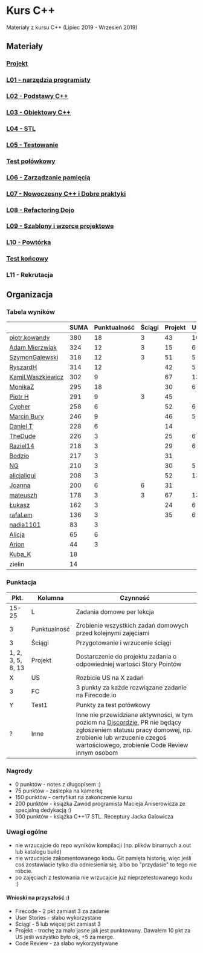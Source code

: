 # Kurs C++

Materiały z kursu C++ (Lipiec 2019 - Wrzesień 2019)

## Materiały

### [Projekt](project)
### [L01 - narzędzia programisty](L01-programmers-tools)
### [L02 - Podstawy C++](L02-C++-introduction)
### [L03 - Obiektowy C++](L03-object-oriented-cpp)
### [L04 - STL](L04-stl)
### [L05 - Testowanie](L05-testing)
### [Test połówkowy](https://forms.gle/5sGr9kWpAccmptpY9)
### [L06 - Zarządzanie pamięcią](L06-memory-management)
### [L07 - Nowoczesny C++ i Dobre praktyki](L07-modern-cpp)
### [L08 - Refactoring Dojo](L08-refactoring-dojo)
### [L09 - Szablony i wzorce projektowe](L09-templates-patterns)
### [L10 - Powtórka](L10-repetition)
### [Test końcowy](https://forms.gle/FxJ3b4qyFF8B1dNb9)
### L11 - Rekrutacja

## Organizacja

### Tabela wyników

|                                                     | SUMA | Punktualność | Ściągi | Projekt | US | FC | Test1 | Test2 | Inne | L1 | L2 | L3 | L4 | L5 | L6 | L7 | L8 | L9 | L10|
|-----------------------------------------------------|------|--------------|--------|---------|----|----|-------|-------|------|----|----|----|----|----|----|----|----|----|----|
| [piotr.kowandy](https://github.com/PiotrKowandy)    |  380 |           18 |      3 |      43 | 10 | 60 |    22 |    55 |    5 | 15 | 15 | 15 | 18 | 20 | 20 | 21 |  5 | 35 |    |
| [Adam Mierzwiak](https://github.com/adamvm)         |  324 |           12 |      3 |      15 |  6 | 54 |    17 |    42 |   14 | 15 | 15 | 15 | 15 | 20 |    |  8 |  7 | 16 | 50 |
| [SzymonGajewski](https://github.com/SzymonGajewski) |  318 |           12 |      3 |      51 |  5 | 15 |    21 |    54 |    6 | 15 | 15 | 14 | 18 | 20 | 20 |  8 |  5 | 36 |    |
| [RyszardH](https://github.com/RyszardHalapacz)      |  314 |           12 |        |      42 |  5 | 51 |    24 |    52 |    2 |  9 | 15 | 15 | 18 | 20 | 20 |  8 |  5 | 16 |    |
| [Kamil.Waszkiewicz](https://github.com/darkassazi)  |  302 |            9 |        |      67 | 13 | 51 |    16 |       |   18 | 15 | 15 | 15 | 15 | 21 | 20 | 27 |    |    |    |
| [MonikaZ](https://github.com/MonikaZelechowska)     |  295 |           18 |        |      30 |  6 | 39 |    21 |    47 |   11 | 15 | 15 | 15 | 18 | 20 | 18 | 15 |  7 |    |    |
| [Piotr H](https://github.com/PiotrHCpp)             |  291 |            9 |      3 |      45 |    | 21 |    24 |    54 |   16 | 15 | 15 | 14 | 26 | 21 | 20 | 18 |  5 |    |    |
| [Cypher](https://github.com/ChopSeeGuy)             |  258 |            6 |        |      52 |  6 | 42 |    15 |    39 |    9 | 15 |  8 | 15 | 13 |  6 | 18 |  8 |    |  6 |    |
| [Marcin Bury](https://github.com/MarcinBury92)      |  246 |            9 |        |      46 |  5 | 57 |    25 |       |    1 | 15 | 15 | 14 | 26 | 20 |    |  8 |  5 |    |    |
| [Daniel T](https://github.com/LinQ007)              |  228 |            6 |        |      14 |    | 39 |    20 |    55 |      | 15 | 15 | 12 | 27 | 17 |    |  8 |    |    |    |
| [TheDude](https://github.com/TheDude-cpu)           |  226 |            3 |        |      25 |  6 | 36 |    14 |    29 |    1 | 15 | 13 |  8 | 11 | 20 | 15 |  8 |  7 | 15 |    |
| [Raziel14](https://github.com/Arakis14)             |  218 |            3 |        |      29 |  6 | 48 |    15 |    26 |      | 15 | 15 | 14 |  6 | 17 |    |  8 |    | 16 |    |
| [Bodzio](https://github.com/Dolaroza)               |  217 |            3 |        |      31 |    | 15 |    11 |    53 |    6 | 15 |    | 15 | 22 | 22 |    |  8 |    | 16 |    |
| [NG](https://github.com/NG90)                       |  210 |            3 |        |      30 |  5 |    |    22 |    55 |      | 15 | 15 | 14 | 26 | 20 |    |  8 |  5 |    |    |
| [alicjaliqui](https://github.com/alicjaliQui)       |  208 |            3 |        |      52 | 13 | 27 |    29 |       |    2 | 15 | 15 |    | 22 | 22 |    |  8 |    |    |    |
| [Joanna](https://github.com/teojdb)                 |  200 |            6 |      6 |      31 |    |  9 |    24 |       |    3 | 15 | 15 | 14 | 22 | 22 |    |  8 |    |    | 25 |
| [mateuszh](https://github.com/czarny247)            |  178 |            3 |      3 |      67 | 13 |    |    20 |       |   11 |  6 | 12 | 15 | 13 |  6 |    |  8 |    |  1 |    |
| [Łukasz](https://github.com/lucaswalicki)           |  162 |            3 |        |      24 |  6 | 39 |    18 |       |   11 | 13 |  4 |  8 | 11 | 17 |    |  8 |    |    |    |
| [rafal.em](https://github.com/elRaphaelo)           |  136 |            3 |        |      35 |  6 |    |    16 |       |    5 |  7 |  2 | 14 | 13 |  6 |    |  8 |  7 | 14 |    |
| [nadia1101](https://github.com/JustynaSlazak)       |   83 |            3 |        |         |    |    |       |    28 |    2 | 15 | 15 |    |    |  6 |    |  8 |    |  6 |    |
| [Alicja](https://github.com/AlicjaBonder)           |   65 |            6 |        |         |    |    |       |       |      | 15 | 15 | 15 |    |  6 |    |  8 |    |    |    |
| [Arion](https://github.com/Ariionex)                |   44 |            3 |        |         |    |    |       |       |    5 |  7 |    | 15 |    |  6 |    |  8 |    |    |    |
| [Kuba_K](https://github.com/kubakusz)               |   18 |              |        |         |    |    |       |       |    1 |  3 |    |    |    |  6 |    |  8 |    |    |    |
| zielin                                              |   14 |              |        |         |    |    |       |       |      |    |    |    |    |  6 |    |  8 |    |    |    |

### Punktacja

| Pkt.              | Kolumna           | Czynność |
|-------------------|-------------------|----------|
| 15-25             | L                 | Zadania domowe per lekcja |
| 3                 | Punktualność      | Zrobienie wszystkich zadań domowych przed kolejnymi zajęciami |
| 3                 | Ściągi            | Przygotowanie i wrzucenie ściągi |
| 1, 2, 3, 5, 8, 13 | Projekt           | Dostarczenie do projektu zadania o odpowiedniej wartości Story Pointów |
| X                 | US                | Rozbicie US na X zadań |
| 3                 | FC                | 3 punkty za każde rozwiązane zadanie na Firecode.io
| Y                 | Test1             | Punkty za test połówkowy |
| ?                 | Inne              | Inne nie przewidziane aktywności, w tym poziom na [Discordzie](https://mee6.xyz/leaderboard/491367269302009857), PR nie będący zgłoszeniem statusu pracy domowej, np. zrobienie lub wrzucenie czegoś wartościowego, zrobienie Code Review innym osobom |

### Nagrody

- 0 punktów - notes z długopisem :)
- 75 punktów - zaślepka na kamerkę
- 150 punktów - certyfikat na zakończenie kursu
- 200 punktów - książka Zawód programista Macieja Aniserowicza ze specjalną dedykacją :)
- 300 punktów - książka C++17 STL. Receptury Jacka Galowicza

### Uwagi ogólne

- nie wrzucajcie do repo wyników kompilacji (np. plików binarnych a.out lub katalogu build)
- nie wrzucajcie zakomentowanego kodu. Git pamięta historię, więc jeśli coś zostawiacie tylko dla odniesienia się, albo bo "przydasie" to tego nie róbcie.
- po zajęciach z testowania nie wrzucajcie już nieprzetestowanego kodu :)

#### Wnioski na przyszłość :)

- Firecode - 2 pkt zamiast 3 za zadanie
- User Stories - słabo wykorzystane
- Ściągi - 5 lub więcej pkt zamiast 3
- Projekt - trochę za mało jasne jak jest punktowany. Dawałem 10 pkt za US jeśli wszystko było ok, +5 za merge.
- Code Review - za słabo wykorzystywane
